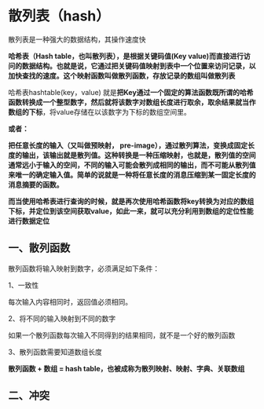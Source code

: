 # 散列表（hash）

散列表是一种强大的数据结构，其操作速度快

**哈希表（Hash table，也叫散列表），是根据关键码值\(Key value\)而直接进行访问的数据结构。也就是说，它通过把关键码值映射到表中一个位置来访问记录，以加快查找的速度。这个映射函数叫做散列函数，存放记录的数组叫做散列表**

哈希表hashtable\(key，value\) 就是**把Key通过一个固定的算法函数既所谓的哈希函数转换成一个整型数字，然后就将该数字对数组长度进行取余，取余结果就当作数组的下标**，将value存储在以该数字为下标的数组空间里。

**或者：**

**把任意长度的输入（又叫做预映射， pre-image），通过散列算法，变换成固定长度的输出，该输出就是散列值。这种转换是一种压缩映射，也就是，散列值的空间通常远小于输入的空间，不同的输入可能会散列成相同的输出，而不可能从散列值来唯一的确定输入值。简单的说就是一种将任意长度的消息压缩到某一固定长度的消息摘要的函数。**

**而当使用哈希表进行查询的时候，就是再次使用哈希函数将key转换为对应的数组下标，并定位到该空间获取value，如此一来，就可以充分利用到数组的定位性能进行数据定位**

## 一、散列函数

散列函数将输入映射到数字，必须满足如下条件：

1、一致性

每次输入内容相同时，返回值必须相同。

2、将不同的输入映射到不同的数字

如果一个散列函数每次输入不同得到的结果相同，就不是一个好的散列函数

3、散列函数需要知道数组长度

**散列函数 + 数组 =  hash table，也被成称为散列映射、映射、字典、关联数组**

## 二、冲突



